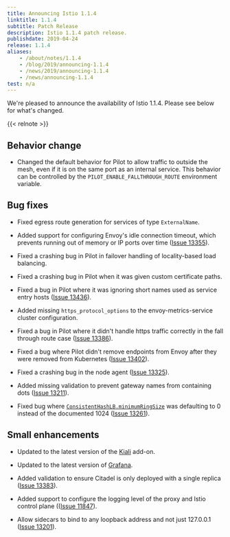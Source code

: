 ```yaml
---
title: Announcing Istio 1.1.4
linktitle: 1.1.4
subtitle: Patch Release
description: Istio 1.1.4 patch release.
publishdate: 2019-04-24
release: 1.1.4
aliases:
    - /about/notes/1.1.4
    - /blog/2019/announcing-1.1.4
    - /news/2019/announcing-1.1.4
    - /news/announcing-1.1.4
test: n/a
---
```


We're pleased to announce the availability of Istio 1.1.4. Please see below for what's changed.

{{< relnote >}}

## Behavior change

- Changed the default behavior for Pilot to allow traffic to outside the mesh, even if it is on the same port as an internal service.
This behavior can be controlled by the `PILOT_ENABLE_FALLTHROUGH_ROUTE` environment variable.

## Bug fixes

- Fixed egress route generation for services of type `ExternalName`.

- Added support for configuring Envoy's idle connection timeout, which prevents running out of
memory or IP ports over time ([Issue 13355](https://github.com/istio/istio/issues/13355)).

- Fixed a crashing bug in Pilot in failover handling of locality-based load balancing.

- Fixed a crashing bug in Pilot when it was given custom certificate paths.

- Fixed a bug in Pilot where it was ignoring short names used as service entry hosts ([Issue 13436](https://github.com/istio/istio/issues/13436)).

- Added missing `https_protocol_options` to the envoy-metrics-service cluster configuration.

- Fixed a bug in Pilot where it didn't handle https traffic correctly in the fall through route case ([Issue 13386](https://github.com/istio/istio/issues/13386)).

- Fixed a bug where Pilot didn't remove endpoints from Envoy after they were removed from Kubernetes ([Issue 13402](https://github.com/istio/istio/issues/13402)).

- Fixed a crashing bug in the node agent ([Issue 13325](https://github.com/istio/istio/issues/13325)).

- Added missing validation to prevent gateway names from containing dots ([Issue 13211](https://github.com/istio/istio/issues/13211)).

- Fixed bug where [`ConsistentHashLB.minimumRingSize`](/docs/reference/config/networking/destination-rule#LoadBalancerSettings-ConsistentHashLB)
was defaulting to 0 instead of the documented 1024 ([Issue 13261](https://github.com/istio/istio/issues/13261)).

## Small enhancements

- Updated to the latest version of the [Kiali](https://www.kiali.io) add-on.

- Updated to the latest version of [Grafana](https://grafana.com).

- Added validation to ensure Citadel is only deployed with a single replica ([Issue 13383](https://github.com/istio/istio/issues/13383)).

- Added support to configure the logging level of the proxy and Istio control plane (([Issue 11847](https://github.com/istio/istio/issues/11847)).

- Allow sidecars to bind to any loopback address and not just 127.0.0.1 ([Issue 13201](https://github.com/istio/istio/issues/13201)).

